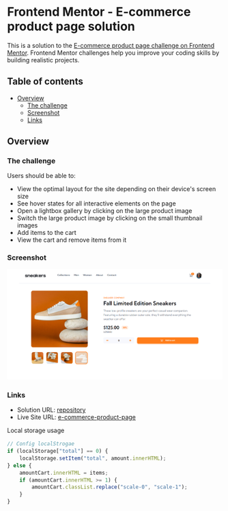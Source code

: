 # Frontend Mentor - E-commerce product page solution

This is a solution to the [E-commerce product page challenge on Frontend Mentor](https://www.frontendmentor.io/challenges/ecommerce-product-page-UPsZ9MJp6). Frontend Mentor challenges help you improve your coding skills by building realistic projects.

## Table of contents

-   [Overview](#overview)
    -   [The challenge](#the-challenge)
    -   [Screenshot](#screenshot)
    -   [Links](#links)

## Overview

### The challenge

Users should be able to:

-   View the optimal layout for the site depending on their device's screen size
-   See hover states for all interactive elements on the page
-   Open a lightbox gallery by clicking on the large product image
-   Switch the large product image by clicking on the small thumbnail images
-   Add items to the cart
-   View the cart and remove items from it

### Screenshot

![](./dist/images/screenshot-web.png)

### Links

-   Solution URL: [repository]( )
-   Live Site URL: [e-commerce-product-page]( )

Local storage usage

```js
// Config localStrogae
if (localStorage["total"] == 0) {
	localStorage.setItem("total", amount.innerHTML);
} else {
	amountCart.innerHTML = items;
	if (amountCart.innerHTML >= 1) {
		amountCart.classList.replace("scale-0", "scale-1");
	}
}
```
